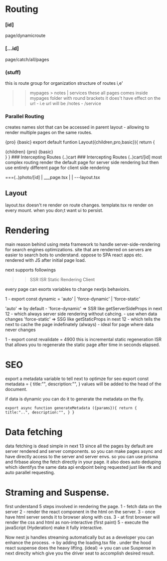 # Routing

### [id]

page/dynamicroute

### [...id]

page/catch/all/pages

### (stuff)

this is route group for organization structure of routes
i,e'

> > mypages > notes | services
> > these all pages comes inside mypages folder with round brackets
> > it does't have effect on the url - i.e url will be /notes - /service

### Parallel Routing

creates names slot that can be accessed in parent layout - allowing to render
multiple pages on the same routes.

{pro} {basic}
export default funtion Layout({children,pro,basic}){
return {

<div>
    {children}
    {pro}
    {basic}
  </div>
}
}
### Intercepting Routes (..)cart
### Intercepting Routes (..)cart/[id]
most complex routing
render the default page for server side rendering but then use entirely different page for client 
side rendering

===(..)photo/[id]
| \_\_\_page.tsx
|
| ---layout.tsx

## Layout

layout.tsx doesn't re render on route changes.
template.tsx re render on every mount. when you don;t want ui to persist.

# Rendering

main reason behind using meta framework to handle server-side-rendering for search engines optimizations.
site that are renderred on servers are easier to search bots to understand. oppose to SPA react apps etc. rendered with JS after initial page load.

next supports followings

> > SSR
> > ISR
> > Static Rendering
> > Client

every page can exorts variables to change nextjs behavioirs.

1 - export const dynamic = 'auto' | 'force-dynamic' | 'force-static'

'auto' => by default -
'force-dynamic' => SSR like getServerSideProps in next 12 - which always server side rendering without cahcing. - use when data changes
'force-static' => SSG like getStaticProps in next 12 - which tells the next to cache the page indefinately (always) - ideal for page where data never changes

1 - export const revalidate = 4900
this is incremental static regeneration ISR that allows you to regenerate the static page after time in seconds elapsed.

# SEO

export a metadata variable to tell next to optimze for seo
export const metadata = {
title:"",
description:"",
}
values will be added to the head of the document.

if data is dynamic you can do it to generate the metadata on the fly.

`export async function generateMetadata ({params}){
return {
  title:"..",
  description:"",
}
}`

# Data fetching

data fetching is dead simple in next 13 since all the pages by default are server rendered and server components.
so you can make pages async and have directly access to the server and server envs.
so you can use prisma and firbase along the fetch directly in your page.
it also does auto deduping which identifys the same data api endpoint being requested just like rtk and auto parallel requesting.

# Straming and Suspense.

first understand 5 steps involved in rendering the page.
1 - fetch data on the server
2 - render the react component in the html on the server.
3 - once have html server sends it to browser along with css.
3 - at first browser will render the css and html as non-interactive (first paint)
5 - execute the javaScript (Hyderation) make it fully interactive.

Now nest js handles streaming automatically but as a developer you can enhance the process.
-> by adding the loading.tsx file . under the hood react suspense does the heavy lifting. (ideal)
-> you can use Suspense in next direclty which give you the driver seat to accomplish desired result.
